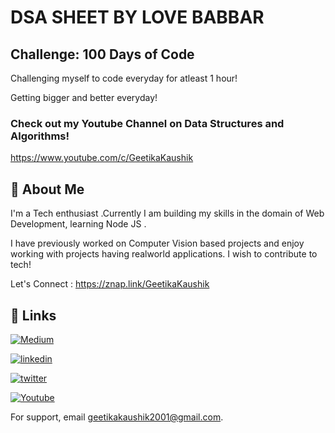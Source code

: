 # DSA SHEET BY LOVE BABBAR
## Challenge: 100 Days of Code

Challenging myself to code everyday for atleast 1 hour!

Getting bigger and better everyday!

### Check out my Youtube Channel on Data Structures and Algorithms!
https://www.youtube.com/c/GeetikaKaushik

  
## 🚀 About Me
I'm a Tech enthusiast .Currently I am building my skills in the domain of Web Development, learning Node JS . 

I have previously worked on Computer Vision based projects and enjoy working with projects having realworld applications. I wish to contribute to tech!

Let's Connect : https://znap.link/GeetikaKaushik
## 🔗 Links
[![Medium](https://img.shields.io/badge/my_Medium-000?style=for-the-badge&logo=ko-fi&logoColor=white)](https://geetikakaushik2020.medium.com/)

[![linkedin](https://img.shields.io/badge/linkedin-0A66C2?style=for-the-badge&logo=linkedin&logoColor=white)](https://www.linkedin.com/in/geetika-kaushik-a111681b8/)

[![twitter](https://img.shields.io/badge/twitter-1DA1F2?style=for-the-badge&logo=twitter&logoColor=white)](https://twitter.com/GeetikaKaushik5)

[![Youtube](https://img.shields.io/badge/youtube-1DA1F2?style=for-the-badge&logo=youtube&logoColor=red)](https://www.youtube.com/c/GeetikaKaushik)


For support, 
email geetikakaushik2001@gmail.com.

  